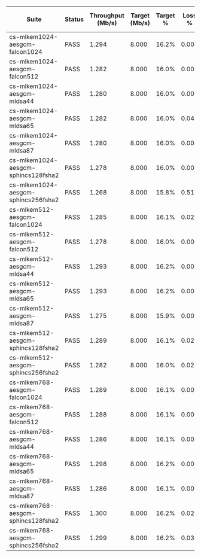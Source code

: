 | Suite | Status | Throughput (Mb/s) | Target (Mb/s) | Target % | Loss % | RTT avg (ms) | RTT max (ms) | Power (W) | Energy (J) | Samples | Rekey (ms) |
|---|---|---|---|---|---|---|---|---|---|---|---|
| cs-mlkem1024-aesgcm-falcon1024 | PASS | 1.294 | 8.000 | 16.2% | 0.000 | 3.575 | 43.144 | 3.910 | 175.969 | 45,000 | 3845.1 |
| cs-mlkem1024-aesgcm-falcon512 | PASS | 1.282 | 8.000 | 16.0% | 0.000 | 3.643 | 31.429 | 3.915 | 176.186 | 45,000 | 3850.3 |
| cs-mlkem1024-aesgcm-mldsa44 | PASS | 1.280 | 8.000 | 16.0% | 0.000 | 3.813 | 42.635 | 3.908 | 175.855 | 45,000 | 3910.5 |
| cs-mlkem1024-aesgcm-mldsa65 | PASS | 1.282 | 8.000 | 16.0% | 0.046 | 6.639 | 97.568 | 3.880 | 174.603 | 45,000 | 3840.4 |
| cs-mlkem1024-aesgcm-mldsa87 | PASS | 1.280 | 8.000 | 16.0% | 0.000 | 3.735 | 35.673 | 3.905 | 175.720 | 45,000 | 3890.1 |
| cs-mlkem1024-aesgcm-sphincs128fsha2 | PASS | 1.278 | 8.000 | 16.0% | 0.000 | 3.531 | 34.660 | 3.894 | 175.234 | 45,000 | 3867.2 |
| cs-mlkem1024-aesgcm-sphincs256fsha2 | PASS | 1.268 | 8.000 | 15.8% | 0.518 | 5.039 | 492.273 | 3.885 | 174.834 | 45,000 | 3867.3 |
| cs-mlkem512-aesgcm-falcon1024 | PASS | 1.285 | 8.000 | 16.1% | 0.021 | 3.341 | 56.908 | 3.894 | 175.211 | 45,000 | 3887.4 |
| cs-mlkem512-aesgcm-falcon512 | PASS | 1.278 | 8.000 | 16.0% | 0.000 | 3.494 | 29.915 | 3.894 | 175.209 | 45,000 | 3792.5 |
| cs-mlkem512-aesgcm-mldsa44 | PASS | 1.293 | 8.000 | 16.2% | 0.000 | 3.412 | 29.835 | 3.884 | 174.771 | 45,000 | 4120.8 |
| cs-mlkem512-aesgcm-mldsa65 | PASS | 1.293 | 8.000 | 16.2% | 0.000 | 3.831 | 27.019 | 3.890 | 175.057 | 45,000 | 3877.4 |
| cs-mlkem512-aesgcm-mldsa87 | PASS | 1.275 | 8.000 | 15.9% | 0.000 | 3.413 | 33.488 | 3.881 | 174.650 | 45,000 | 3926.1 |
| cs-mlkem512-aesgcm-sphincs128fsha2 | PASS | 1.289 | 8.000 | 16.1% | 0.021 | 3.563 | 54.824 | 3.898 | 175.430 | 45,000 | 3857.0 |
| cs-mlkem512-aesgcm-sphincs256fsha2 | PASS | 1.282 | 8.000 | 16.0% | 0.021 | 3.532 | 38.815 | 3.891 | 175.115 | 45,000 | 3927.4 |
| cs-mlkem768-aesgcm-falcon1024 | PASS | 1.289 | 8.000 | 16.1% | 0.000 | 3.675 | 32.625 | 3.914 | 176.122 | 45,000 | 3838.8 |
| cs-mlkem768-aesgcm-falcon512 | PASS | 1.288 | 8.000 | 16.1% | 0.000 | 3.794 | 53.215 | 3.891 | 175.111 | 45,000 | 3832.6 |
| cs-mlkem768-aesgcm-mldsa44 | PASS | 1.286 | 8.000 | 16.1% | 0.000 | 3.278 | 26.612 | 3.904 | 175.675 | 45,000 | 3873.7 |
| cs-mlkem768-aesgcm-mldsa65 | PASS | 1.298 | 8.000 | 16.2% | 0.000 | 3.762 | 57.573 | 3.891 | 175.107 | 45,000 | 3067.6 |
| cs-mlkem768-aesgcm-mldsa87 | PASS | 1.286 | 8.000 | 16.1% | 0.000 | 3.935 | 33.613 | 3.898 | 175.395 | 45,000 | 3883.8 |
| cs-mlkem768-aesgcm-sphincs128fsha2 | PASS | 1.300 | 8.000 | 16.2% | 0.021 | 4.554 | 54.030 | 3.910 | 175.950 | 45,000 | 3929.2 |
| cs-mlkem768-aesgcm-sphincs256fsha2 | PASS | 1.299 | 8.000 | 16.2% | 0.035 | 3.970 | 39.317 | 3.902 | 175.591 | 45,000 | 3815.7 |
